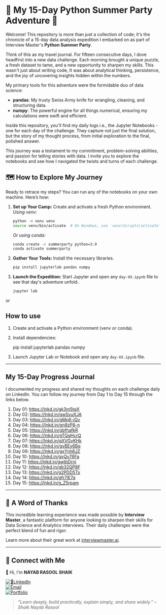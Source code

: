 # 🌴 My 15-Day Python Summer Party Adventure 🌴

Welcome! This repository is more than just a collection of code; it's the chronicle of a 15-day data analysis expedition I embarked on as part of Interview Master's **Python Summer Party**.

Think of this as my travel journal. For fifteen consecutive days, I dove headfirst into a new data challenge. Each morning brought a unique puzzle, a fresh dataset to tame, and a new opportunity to sharpen my skills. This wasn't just about writing code, It was about analytical thinking, persistence, and the joy of uncovering insights hidden within the numbers.

My primary tools for this adventure were the formidable duo of data science:
* **pandas**: My trusty Swiss Army knife for wrangling, cleaning, and structuring data.
* **numpy**: The powerful engine for all things numerical, ensuring my calculations were swift and efficient.

Inside this repository, you'll find my daily logs i.e., the Jupyter Notebooks - one for each day of the challenge. They capture not just the final solution, but the story of my thought process, from initial exploration to the final, polished answer.

This journey was a testament to my commitment, problem-solving abilities, and passion for telling stories with data. I invite you to explore the notebooks and see how I navigated the twists and turns of each challenge.

## 🗺️ How to Explore My Journey

Ready to retrace my steps? You can run any of the notebooks on your own machine. Here’s how:

1.  **Set up Your Camp:** Create and activate a fresh Python environment.
    *Using venv:*
    ```bash
    python -m venv venv
    source venv/bin/activate  # On Windows, use `venv\Scripts\activate`
    ```
    *Or using conda:*
    ```bash
    conda create -n summerparty python=3.9
    conda activate summerparty
    ```

2.  **Gather Your Tools:** Install the necessary libraries.
    ```bash
    pip install jupyterlab pandas numpy
    ```

3.  **Launch the Expedition:** Start Jupyter and open any `day-XX.ipynb` file to see that day's adventure unfold.
    ```bash
    jupyter lab
    ```

or

## How to use

1. Create and activate a Python environment (venv or conda).
2. Install dependencies:
   
   pip install jupyterlab pandas numpy
   
3. Launch Jupyter Lab or Notebook and open any `day-XX.ipynb` file.

---

## My 15-Day Progress Journal

I documented my progress and shared my thoughts on each challenge daily on LinkedIn. You can follow my journey from Day 1 to Day 15 through the links below.

1. Day 01: https://lnkd.in/gk3m5tqX
2. Day 02: https://lnkd.in/gwSyuXJA
3. Day 03: https://lnkd.in/gMp6-iQv
4. Day 04: https://lnkd.in/gn8zP8-n
5. Day 05: https://lnkd.in/gbfhafkR
6. Day 06: https://lnkd.in/gTQgHcrQ
7. Day 07: https://lnkd.in/gXVGvKHk
8. Day 08: https://lnkd.in/gvBEy6Bq
9. Day 09: https://lnkd.in/gxYnh6JZ
10. Day 10: https://lnkd.in/gyQv76Fa
11. Day 11: https://lnkd.in/gwtbDrni
12. Day 12: https://lnkd.in/gb32QP8F
13. Day 13: https://lnkd.in/g2PDD5Tx
14. Day 14: https://lnkd.in/gfr7iE7q
15. Day 15: https://lnkd.in/g_Z5rpam

---

## 🙏 A Word of Thanks

This incredible learning experience was made possible by **Interview Master**, a fantastic platform for anyone looking to sharpen their skills for Data Science and Analytics interviews. Their daily challenges were the perfect blend of fun and rigor.

Learn more about their great work at [interviewmaster.ai](https://www.interviewmaster.ai).


---

## 🔗 Connect with Me
👋 Hi, I'm **NAYAB RASOOL SHAIK**

[![🔗LinkedIn](https://img.shields.io/badge/LinkedIn-Connect-blue?logo=linkedin)](https://www.linkedin.com/in/nayabrasool-shaik)  
[![Email](https://img.shields.io/badge/Email-Send%20Mail-blue?logo=gmail)](mailto:nayabshaik046@example.com)  
[![Portfolio](https://img.shields.io/badge/Portfolio-Visit-blueviolet?logo=google-chrome)](http://nayabrasool.my.canva.site/)

> _“Learn deeply, build practically, explain simply, and share widely.” – Shaik Nayab Rasool_




